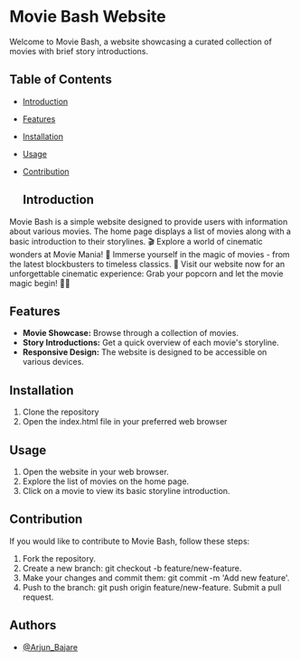 # Movie Bash Website

Welcome to Movie Bash, a website showcasing a curated collection of movies with brief story introductions.

## Table of Contents
- [Introduction](#introduction)
- [Features](#features)
- [Installation](#installation)
- [Usage](#usage)
- [Contribution](#contribution)


  ## Introduction

Movie Bash is a simple website designed to provide users with information about various movies. The home page displays a list of movies along with a basic introduction to their storylines.
🎬 Explore a world of cinematic wonders at Movie Mania! 🌟 Immerse yourself in the magic of movies - from the latest blockbusters to timeless classics. 🍿 Visit our website now for an unforgettable cinematic experience: Grab your popcorn and let the movie magic begin! 🎥✨

## Features

- **Movie Showcase:** Browse through a collection of movies.
- **Story Introductions:** Get a quick overview of each movie's storyline.
- **Responsive Design:** The website is designed to be accessible on various devices.



## Installation

1. Clone the repository
2. Open the index.html file in your preferred web browser

## Usage
1. Open the website in your web browser.
2. Explore the list of movies on the home page.
3. Click on a movie to view its basic storyline introduction.


## Contribution
If you would like to contribute to Movie Bash, follow these steps:

1. Fork the repository.
2. Create a new branch: git checkout -b feature/new-feature.
3. Make your changes and commit them: git commit -m 'Add new      feature'.
4. Push to the branch: git push origin feature/new-feature.
Submit a pull request.

## Authors
  
- [@Arjun_Bajare](https://github.com/ArjunB126)


